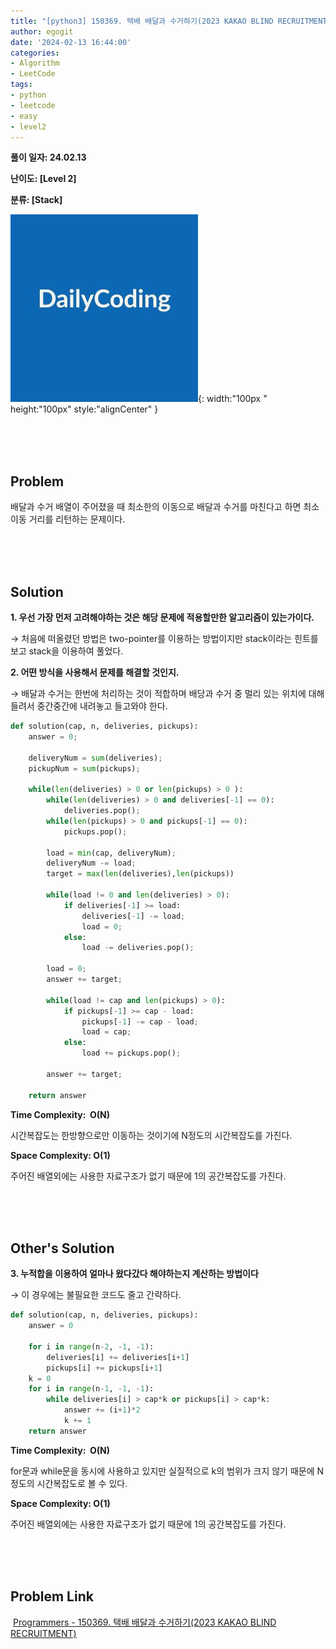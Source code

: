```yaml
---
title: "[python3] 150369. 택배 배달과 수거하기(2023 KAKAO BLIND RECRUITMENT)"
author: egogit
date: '2024-02-13 16:44:00'
categories:
- Algorithm
- LeetCode
tags:
- python
- leetcode
- easy
- level2
---
```


**풀이 일자: 24.02.13**

**난이도: \[Level 2\]**

**분류: \[Stack\]**

![thumbnail](/assets/img/thumbnail/dailycode.jpg){:  width:"100px " height:"100px" style:"alignCenter" }

<br/><br/><br/>
## Problem

배달과 수거 배열이 주어졌을 때 최소한의 이동으로 배달과 수거를 마친다고 하면 최소 이동 거리를 리턴하는 문제이다.

<br/><br/><br/>
## Solution

**1\. 우선 가장 먼저 고려해야하는 것은 해당 문제에 적용할만한 알고리즘이 있는가이다.**

→ 처음에 떠올렸던 방법은 two-pointer를 이용하는 방법이지만 stack이라는 힌트를 보고 stack을 이용하여 풀었다.

**2\. 어떤 방식을 사용해서 문제를 해결할 것인지.**

→ 배달과 수거는 한번에 처리하는 것이 적합하며 배당과 수거 중 멀리 있는 위치에 대해 들려서 중간중간에 내려놓고 들고와야 한다.


```python
def solution(cap, n, deliveries, pickups):
    answer = 0;
    
    deliveryNum = sum(deliveries);
    pickupNum = sum(pickups);
    
    while(len(deliveries) > 0 or len(pickups) > 0 ):
        while(len(deliveries) > 0 and deliveries[-1] == 0):
            deliveries.pop();
        while(len(pickups) > 0 and pickups[-1] == 0):
            pickups.pop();
        
        load = min(cap, deliveryNum);
        deliveryNum -= load;
        target = max(len(deliveries),len(pickups))
        
        while(load != 0 and len(deliveries) > 0):
            if deliveries[-1] >= load:
                deliveries[-1] -= load;
                load = 0;
            else:
                load -= deliveries.pop();
        
        load = 0;
        answer += target;
        
        while(load != cap and len(pickups) > 0):
            if pickups[-1] >= cap - load:
                pickups[-1] -= cap - load;
                load = cap;
            else:
                load += pickups.pop();
        
        answer += target;
    
    return answer

```
**Time Complexity:  O(N)**

시간복잡도는 한방향으로만 이동하는 것이기에 N정도의 시간복잡도를 가진다.

**Space Complexity: O(1)**

주어진 배열외에는 사용한 자료구조가 없기 때문에 1의 공간복잡도를 가진다.


<br/><br/><br/>
## Other's Solution

**3\. 누적합을 이용하여 얼마나 왔다갔다 해야하는지 계산하는 방법이다**

→ 이 경우에는 불필요한 코드도 줄고 간략하다.

```python
def solution(cap, n, deliveries, pickups):
    answer = 0

    for i in range(n-2, -1, -1):
        deliveries[i] += deliveries[i+1]
        pickups[i] += pickups[i+1]
    k = 0
    for i in range(n-1, -1, -1):
        while deliveries[i] > cap*k or pickups[i] > cap*k:
            answer += (i+1)*2
            k += 1
    return answer


```
**Time Complexity:  O(N)**

for문과 while문을 동시에 사용하고 있지만 실질적으로 k의 범위가 크지 않기 때문에 N정도의 시간복잡도로 볼 수 있다.

**Space Complexity: O(1)**

주어진 배열외에는 사용한 자료구조가 없기 때문에 1의 공간복잡도를 가진다.

<br/><br/><br/>
## Problem Link

 [Programmers - 150369. 택배 배달과 수거하기(2023 KAKAO BLIND RECRUITMENT)](https://school.programmers.co.kr/learn/courses/30/lessons/150369)
